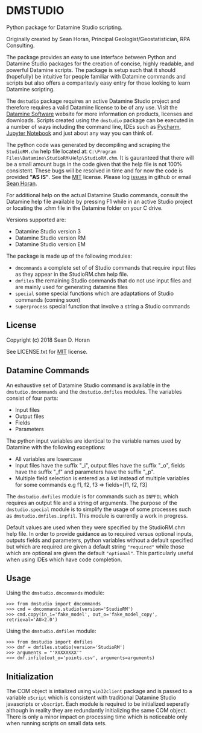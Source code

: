 DMSTUDIO
========

Python package for Datamine Studio scripting. 

Originally created by Sean Horan, Principal Geologist/Geostatistician, RPA Consulting.

The package provides an easy to use interface between Python and Datamine Studio packages for the creation of concise, highly readable, and powerful Datamine scripts. The package is setup such that it should (hopefully) be intuitive for people familiar with Datamine commands and scripts but also offers a comparitevly easy entry for those looking to learn Datamine scripting.

The ``dmstudio`` package requires an active Datamine Studio project and therefore requires a valid Datamine license to be of any use. Visit the [Datamine Software](http://www.dataminesoftware.com) website for more information on products, licenses and downloads. Scripts created using the ``dmstudio`` package can be executed in a number of ways including the command line, IDEs such as [Pycharm](https://www.jetbrains.com/pycharm/), [Jupyter Notebook](http://jupyter.org/) and just about any way you can think of.

The python code was generated by decompiling and scraping the ``StudioRM.chm`` help file located at: ``C:\Program Files\Datamine\StudioRM\Help\StudioRM.chm``. It is gauranteed that there will be a small amount bugs in the code given that the help file is not 100% consistent. These bugs will be resolved in time and for now the code is provided **"AS IS"**. See the [MIT](https://github.com/seanhoran/dmstudio/blob/master/LICENSE.txt) license. Please log [issues](https://github.com/seanhoran/dmstudio/issues) in github or email [Sean Horan](mailto:sean.horan@rpacan.com).

For additional help on the actual Datamine Studio commands, consult the Datamine help file available by pressing F1 while in an active Studio project or locating the .chm file in the Datamine folder on your C drive.

Versions supported are:

* Datamine Studio version 3
* Datamine Studio version RM
* Datamine Studio version EM

The package is made up of the following modules:

* ``dmcommands`` a complete set of of Studio commands that require input files as they appear in the StudioRM.chm help file.
* ``dmfiles`` the remaining Studio commands that do not use input files and are mainly used for generating datamine files
* ``special`` some special functions which are adaptations of Studio commands (coming soon)
* ``superprocess`` special function that involve a string a Studio commands

License
-------

Copyright (c) 2018 Sean D. Horan

See LICENSE.txt for [MIT](https://github.com/seanhoran/dmstudio/blob/master/LICENSE.txt) license.

Datamine Commands
-----------------

An exhaustive set of Datamine Studio command is available in the ``dmstudio.dmcommands`` and the ``dmstudio.dmfiles`` modules. The variables consist of four parts:

* Input files
* Output files 
* Fields
* Parameters

The python input variables are identical to the variable names used by Datamine with the following exceptions:

* All variables are lowercase
* Input files have the suffix "_i", output files have the suffix "_o", fields have the suffix "_f" and parameters have the suffix "_p".
* Multiple field selection is entered as a list instead of multiple variables for some commands e.g f1, f2, f3 => fields=[f1, f2, f3]

The ``dmstudio.dmfiles`` module is for commands such as ``INPFIL`` which requires an output file and a string of arguments. The purpose of the ``dmstudio.special`` module is to simplify the usage of some processes such as ``dmstudio.dmfiles.inpfil``. This module is currently a work in progress.

Default values are used when they were specified by the StudioRM.chm help file. In order to provide guidance as to required versus optional inputs, outputs fields and parameters, python variables without a default specified but which are required are given a default string ``"required"`` while those which are optional are given the default ``"optional"``. This particularly useful when using IDEs which have code completion.

Usage
-----

Using the ``dmstudio.dmcommands`` module:

    >>> from dmstudio import dmcommands
    >>> cmd = dmcommands.studio(version='StudioRM')
    >>> cmd.copy(in_i='fake_model', out_o='fake_model_copy', retrieval='AU>2.0')
    
Using the ``dmstudio.dmfiles`` module:

    >>> from dmstudio import dmfiles
    >>> dmf = dmfiles.studio(version='StudioRM')
    >>> arguments = "'XXXXXXXX'"
    >>> dmf.infile(out_o='points.csv', arguments=arguments)

Initialization
--------------

The COM object is intialized using ``win32client`` package and is passed to a variable ``oScript`` which is consistent with traditional Datamine Studio javascripts or ``vbscript``. Each module is required to be initialized seperatly although in reality they are redundantly initializing the same COM object. There is only a minor impact on processing time which is noticeable only when running scripts on small data sets.
